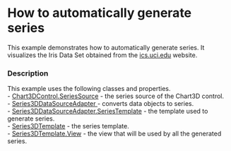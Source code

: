 # How to automatically generate series


This example demonstrates how to automatically generate series. It visualizes the Iris Data Set obtained from the <a href="http://www.ics.uci.edu/">ics.uci.edu</a> website.


<h3>Description</h3>

<p>This example uses the following classes and properties.<br>- <a href="https://documentation.devexpress.com/#WPF/DevExpressXpfChartsChart3DControl_SeriesSourcetopic">Chart3DControl.SeriesSource</a>&nbsp;- the series source of the Chart3D control.<br>- <a href="https://documentation.devexpress.com/#WPF/clsDevExpressXpfChartsSeries3DDataSourceAdaptertopic">Series3DDataSourceAdapter </a>- converts data objects to series.<br>- <a href="https://documentation.devexpress.com/#WPF/DevExpressXpfChartsSeries3DDataSourceAdapter_SeriesTemplatetopic">Series3DDataSourceAdapter.SeriesTemplate</a>&nbsp;- the template used to generate series.<br>- <a href="https://documentation.devexpress.com/#WPF/clsDevExpressXpfChartsSeries3DTemplatetopic">Series3DTemplate</a>&nbsp;- the series template.<br>- <a href="https://documentation.devexpress.com/#WPF/DevExpressXpfChartsSeries3DBase_Viewtopic">Series3DTemplate.View</a>&nbsp;- the view that will be used by all the generated series.</p>

<br/>


